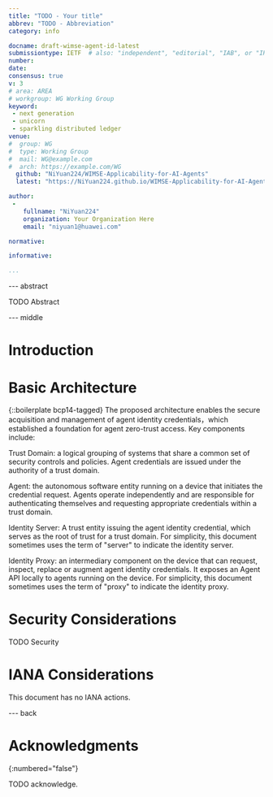 ```yaml
---
title: "TODO - Your title"
abbrev: "TODO - Abbreviation"
category: info

docname: draft-wimse-agent-id-latest
submissiontype: IETF  # also: "independent", "editorial", "IAB", or "IRTF"
number:
date:
consensus: true
v: 3
# area: AREA
# workgroup: WG Working Group
keyword:
 - next generation
 - unicorn
 - sparkling distributed ledger
venue:
#  group: WG
#  type: Working Group
#  mail: WG@example.com
#  arch: https://example.com/WG
  github: "NiYuan224/WIMSE-Applicability-for-AI-Agents"
  latest: "https://NiYuan224.github.io/WIMSE-Applicability-for-AI-Agents/draft-wimse-agent-id.html"

author:
 -
    fullname: "NiYuan224"
    organization: Your Organization Here
    email: "niyuan1@huawei.com"

normative:

informative:

...
```


--- abstract

TODO Abstract


--- middle

# Introduction




# Basic Architecture

{::boilerplate bcp14-tagged}
The proposed architecture enables the secure acquisition and management of agent identity credentials，which established a foundation for agent zero-trust access. Key components include:

Trust Domain: a logical grouping of systems that share a common set of security controls and policies. Agent credentials are issued under the authority of a trust domain.

Agent: the autonomous software entity running on a device that initiates the credential request. Agents operate independently and are responsible for authenticating themselves and requesting appropriate credentials within a trust domain.

Identity Server: A trust entity issuing the agent identity credential, which serves as the root of trust for a trust domain. For simplicity, this document sometimes uses the term of "server" to indicate the identity server.

Identity Proxy: an intermediary component on the device that can request, inspect, replace or augment agent identity credentials. It exposes an Agent API locally to agents running on the device. For simplicity, this document sometimes uses the term of "proxy" to indicate the identity proxy.


# Security Considerations

TODO Security


# IANA Considerations

This document has no IANA actions.


--- back

# Acknowledgments
{:numbered="false"}

TODO acknowledge.
